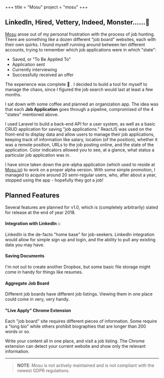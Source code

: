 +++
title = "Mosu"
project = "mosu"
+++

## LinkedIn, Hired, Vettery, Indeed, Monster......:no_good:

[Mosu](https://mosu.io) arose out of my personal frustration with the process of job hunting. There are something like a dozen different "job board" websites, each with their own quirks. I found myself running around between ten different accounts, trying to remember which job applications were in which "state":

- Saved, or "To Be Applied To"
- Application sent
- Currently interviewing
- Successfully received an offer

The experience was complete :poop: . I decided to build a tool for myself to manage the chaos, since I figured the job search would last at least a few months.

I sat down with some coffee and planned an organization app. The idea was that each **Job Application** goes through a pipeline, compromised of the 4 "states" mentioned above. 

I used Laravel to build a back-end API for a user system, as well as a basic CRUD application for saving "job applications." ReactJS was used on the front-end to display data and allow users to manage their job applications, keeping track of information like salary, location (of the position), whether it was a remote position, URLs to the job posting online, and the state of the application. Color indicators allowed you to see, at a glance, what status a particular job application was in.

I have since taken down the pre-alpha application (which used to reside at [Mosu.io](https://mosu.io)) to work on a proper alpha version. With some simple promotion, I managed to acquire around 20 semi-regular users, who, after about a year, stopped using the app - hopefully they got a job! 

## Planned Features

Several features are planned for v1.0, which is (completely arbitrarily) slated for release at the end of year 2018. 

#### Integration with LinkedIn ::

LinkedIn is the de-facto "home base" for job-seekers. LinkedIn integration would allow for simple sign up and login, and the ability to pull any existing data you may have.

#### Saving Documents

I'm not out to create another Dropbox, but some basic file storage might come in handy for things like resumes.

#### Aggregate Job Board

Different job boards have different job listings. Viewing them in one place could come in very, very handy.

#### "Live Apply" Chrome Extension

Each "job board" site requires different pieces of information. Some require a "long bio" while others prohibit biographies that are longer than 200 words or so.

Write your content all in one place, and visit a job listing. The Chrome extension can detect your current website and show only the relevant information.

---

> **NOTE**: Mosu is not actively maintained and is not compliant with the newest GDPR regulations.
